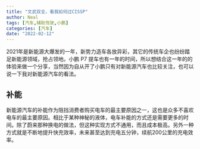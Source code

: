 ```yaml
---
title: "文武双全，看我如何过CISSP"
author: Neal
tags: [汽车,辅助驾驶,小鹏]
categories: [汽车]
date: "2022-02-12"
---
```


2021年是新能源大爆发的一年，新势力造车各放异彩，其它的传统车企也纷纷踏足新能源领域，抢占领地。小鹏 P7 提车也有一年的时间，所以想结合这一年的的体验来做一个分享，当然因为自从开了小鹏只有对新能源汽车也比较关注，也可以说一下我对新能源汽车的看法。

## 补能

新能源汽车的补能作为阻挡消费者购买电车的最主要原因之一，这也是众多不喜欢电车的最主要原因。相比于某种神秘的液体，电车补能的方式还是需要更多的时间。除了蔚来那种换电的做法，但这种实现方式不通用，而且成本极高。另外一种方式就是不断地提升快充效率，未来甚至达到充电五分钟，续航200公里的充电效率。